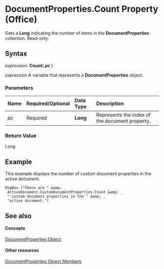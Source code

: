 
# DocumentProperties.Count Property (Office)

Gets a  **Long** indicating the number of items in the **DocumentProperties** collection. Read-only.


## Syntax

 _expression_. **Count**( **_pc_** )

 _expression_ A variable that represents a **DocumentProperties** object.


### Parameters



|**Name**|**Required/Optional**|**Data Type**|**Description**|
|:-----|:-----|:-----|:-----|
| _pc_|Required|**Long**|Represents the index of the document property.|

### Return Value

Long


## Example

This example displays the number of custom document properties in the active document.


```
MsgBox ("There are " &amp; _ 
 ActiveDocument.CustomDocumentProperties.Count &amp; _ 
 " custom document properties in the " &amp; _ 
 "active document.")
```


## See also


#### Concepts


[DocumentProperties Object](90d42786-7d9a-b604-dbdf-88db41cbe69b.md)
#### Other resources


[DocumentProperties Object Members](bb388713-3029-796e-3328-6193eb14d1bf.md)
